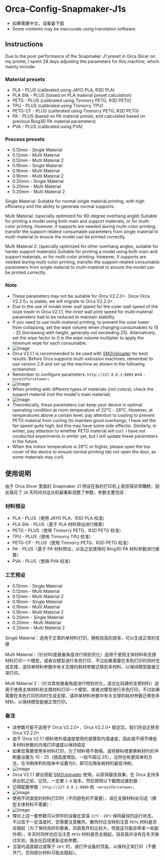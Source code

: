 # Orca-Config-Snapmaker-J1s
- 如果需要中文，请看最下面
- Some contents may be inaccurate using translation software.

## Instructions
Due to the poor performance of the Snapmaker J1 preset in Orca Slicer on my printer, I spent 28 days adjusting the parameters for this machine, which mainly include:

### Material presets
- PLA - PLUS (calibrated using JAYO PLA, R3D PLA)
- PLA Slik - PLUS (based on PLA material preset calculation)
- PETG - PLUS (calibrated using Tinmorry PETG, R3D PETG)
- TPU - PLUS (calibrated using Tinmorry TPU)
- PETG-CF - PLUS (calibrated using Tinmorry PETG, R3D PETG)
- PA - PLUS (based on PA material preset, and calculated based on previous Bing3D PA material parameters)
- PVA - PLUS (calibrated using PVA)

### Process presets
- 0.12mm - Single Material
- 0.12mm - Multi Material
- 0.12mm - Multi Material 2
- 0.16mm - Single Material
- 0.16mm - Multi Material
- 0.16mm - Multi Material 2
- 0.20mm - Single Material
- 0.20mm - Multi Material
- 0.20mm - Multi Material 2

Single Material: Suitable for normal single material printing, with high efficiency and the ability to generate normal supports.

Multi Material: (specially optimized for 90-degree overhang angle) Suitable for printing a model using both main and support materials, or for multi-color printing. However, if supports are needed during multi-color printing, transfer the support-related consumable parameters from single material to multi-material to ensure the model can be printed correctly.

Multi Material 2: (specially optimized for other overhang angles, suitable for harder support materials) Suitable for printing a model using both main and support materials, or for multi-color printing. However, if supports are needed during multi-color printing, transfer the support-related consumable parameters from single material to multi-material to ensure the model can be printed correctly.

### Note
- These parameters may not be suitable for Orca V2.2.0+. Once Orca V2.2.0+ is stable, we will migrate to Orca V2.2.0+.
- Due to the use of model inner wall speed for the outer wall speed of the ooze tower in Orca V2.1.1, the inner wall print speed for multi-material parameters had to be reduced to maintain stability.
- If you need to use multi-material printing, to prevent the ooze tower from collapsing, set the wipe volume when changing consumables to 10 - 25 (increasing with height, generally not exceeding 25). Alternatively, set the wipe factor to 0 in the wipe volume multiplier to apply the minimum wipe for each consumable.
- ![image](https://github.com/user-attachments/assets/069a852a-4141-4968-9bd5-6c23eec8b397)
- Orca V2.1.1 is recommended to be used with [SM2Uploader](https://github.com/macdylan/sm2uploader/releases/tag/v2.8) for best results. Before Orca supports multi-extrusion machines, remember to use version 2.8 and set up the machine as shown in the following screenshot:
- Remember to configure parameters: `http://127.0.0.1:8899` and `-noreinforcetower;`
- ![image](https://github.com/user-attachments/assets/9462cf4b-7586-4cb4-9a5a-8a50dd7d4d38)
- When printing with different types of materials (not colors), check the support material (not the model's main material):
- ![image](https://github.com/user-attachments/assets/995dade4-bc5d-44a7-800c-a4f6fd0e4f57)
- Theoretically, these parameters can keep your device in optimal operating condition at room temperature of 22℃ - 28℃. However, at temperatures above a certain level, pay attention to cooling to prevent PETG material from curling (to maintain good overhangs, I have set the fan speed quite high, but this may have some side effects). Similarly, in winter, pay attention to whether PETG material will curl. I have not conducted experiments in winter yet, but I will update these parameters in the future.
- When the indoor temperature is 28℃ or higher, please open the top cover of the device to ensure normal printing (do not open the door, as some materials may curl).


## 使用说明
由于 Orca Slicer 里面的 Snapmaker J1 预设在我的打印机上表现得非常糟糕，因此我花了 `28` 天时间对这台机器重新调整了参数，参数主要包括：

### 材料预设
- PLA - PLUS（使用 JAYO PLA、R3D PLA 校准）
- PLA Slik - PLUS（基于 PLA 材料预设进行推算）
- PETG - PLUS（使用 Tinmorry PETG、R3D PETG 校准）
- TPU - PLUS（使用 Tinmorry TPU 校准）
- PETG-CF - PLUS（使用 Tinmorry PETG、R3D PETG 校准）
- PA - PLUS（基于 PA 材料预设，以及之前使用的 Bing3D PA 材料参数进行推算）
- PVA - PLUS（使用 PVA 校准）

### 工艺预设
- 0.12mm - Single Material
- 0.12mm - Multi Material
- 0.12mm - Multi Material 2
- 0.16mm - Single Material
- 0.16mm - Multi Material
- 0.16mm - Multi Material 2
- 0.20mm - Single Material
- 0.20mm - Multi Material
- 0.20mm - Multi Material 2

Single Material：适用于正常的单材料打印，拥有较高的效率，可以生成正常的支撑

Multi Material：（针对90度悬垂角度进行特别优化）适用于使用主体材料和支撑材料打印一个模型，或者对模型进行多色打印，不过如果需要在多色打印的同时生成支撑，请将单材料参数中有关支撑的耗材参数迁移到多材料，以保持模型能被正常打印。

Multi Material 2：（针对其他悬垂角度进行特别优化，适合比较硬的支撑材料）适用于使用主体材料和支撑材料打印一个模型，或者对模型进行多色打印，不过如果需要在多色打印的同时生成支撑，请将单材料参数中有关支撑的耗材参数迁移到多材料，以保持模型能被正常打印。

### 备注
- 该参数可能不适用于 Orca V2.2.0+，Orca V2.2.0+ 稳定后，我们将会迁移至 Orca V2.2.0+
- 由于 Orca V2.1.1 擦料塔外墙速度使用的是模型内墙速度，因此我不得不降低多材料参数的内墙打印速度以保持稳定
- 如果您需要使用多材料打印，为了材料塔不倒塌，请将擦料塔更换耗材时的冲刷量设置为 10 - 25（随高度增加，一般不超过 25），当然也有更简单的方法，在冲刷体积的倍率中设置为0，即可应用各耗材的最低冲刷。
- ![image](https://github.com/user-attachments/assets/069a852a-4141-4968-9bd5-6c23eec8b397)
- Orca V2.1.1 建议搭配 [SM2Uploader](https://github.com/macdylan/sm2uploader/releases/tag/v2.8) 使用，以获得最佳效果，在 Orca 支持多挤出机之前，记住，一定要 `2.8` 版本，然后按照以下截图设置机器：
- 记得配置参数：`http://127.0.0.1:8899` 和 `-noreinforcetower;`
- ![image](https://github.com/user-attachments/assets/9462cf4b-7586-4cb4-9a5a-8a50dd7d4d38)
- 使用不同类型的材料打印时（不同颜色的不需要），请在支撑材料处勾选（模型主体材料不需要）：
- ![image](https://github.com/user-attachments/assets/995dade4-bc5d-44a7-800c-a4f6fd0e4f57)
- 理论上这一套参数可以供你的设备在室温 `22℃` - `28℃` 保持最佳的运行状态，不过高于一定温度时，您需要注意散热，散热时应当特别注意 `PETG` 材料是否会翘起（为了保持良好的悬垂，风扇我开的比较大，但是这可能会带来一些副作用），冬天时同样也应当注意 `PETG` 材料是否会翘起，目前我并没有在冬天做过实验，我会在后续更新这些参数。
- 当室内温度超过或等于 `28℃` 时，请打开设备的顶盖，以保持正常打印（不要开门，否则部分材料可能会翘起）。
